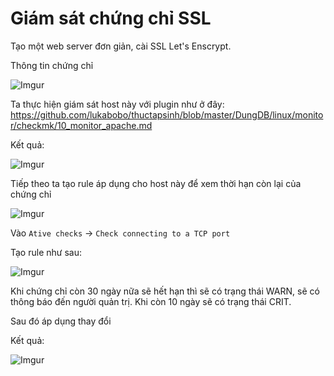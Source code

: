 # Giám sát chứng chỉ SSL

Tạo một web server đơn giản, cài SSL Let's Enscrypt.

Thông tin chứng chỉ

![Imgur](https://i.imgur.com/5wpQT54.png)

Ta thực hiện giám sát host này với plugin như ở đây: https://github.com/lukabobo/thuctapsinh/blob/master/DungDB/linux/monitor/checkmk/10_monitor_apache.md

Kết quả: 

![Imgur](https://i.imgur.com/tgrvwh2.png)

Tiếp theo ta tạo rule áp dụng cho host này để xem thời hạn còn lại của chứng chỉ

![Imgur](https://i.imgur.com/Rzc5iWQ.png)

Vào `Ative checks` -> `Check connecting to a TCP port`

Tạo rule như sau:

![Imgur](https://i.imgur.com/xFVC2vr.png)

Khi chứng chỉ còn 30 ngày nữa sẽ hết hạn thì sẽ có trạng thái WARN, sẽ có thông báo đến người quản trị. Khi còn 10 ngày sẽ có trạng thái CRIT.

Sau đó áp dụng thay đổi

Kết quả:

![Imgur](https://i.imgur.com/y53CaGp.png)